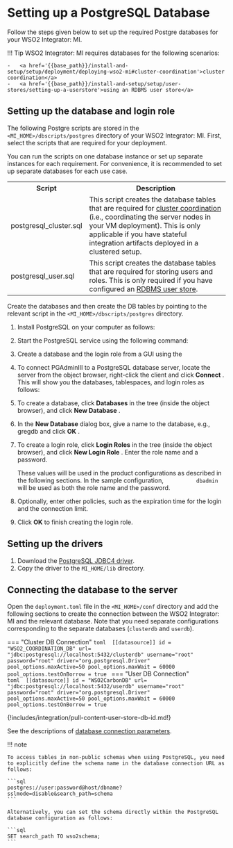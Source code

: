 # Setting up a PostgreSQL Database

Follow the steps given below to set up the required Postgre databases for your WSO2 Integrator: MI.

!!! Tip
	WSO2 Integrator: MI requires databases for the following scenarios:

	-	<a href='{{base_path}}/install-and-setup/setup/deployment/deploying-wso2-mi#cluster-coordination'>cluster coordination</a>
    -	<a href='{{base_path}}/install-and-setup/setup/user-stores/setting-up-a-userstore'>using an RDBMS user store</a>

## Setting up the database and login role

The following Postgre scripts are stored in the `<MI_HOME>/dbscripts/postgres` directory of your WSO2 Integrator: MI. First, select the scripts that are required for your deployment.

You can run the scripts on one database instance or set up separate instances for each requirement. For convenience, it is recommended to set up separate databases for each use case.

<table>
	<tr>
		<th>Script</th>
		<th>Description</th>
	</tr>
	<tr>
		<td>postgresql_cluster.sql</td>
		<td>This script creates the database tables that are required for <a href='{{base_path}}/install-and-setup/setup/deployment/deploying-wso2-mi/#cluster-coordination'>cluster coordination</a> (i.e., coordinating the server nodes in your VM deployment). This is only applicable if you have stateful integration artifacts deployed in a clustered setup.
		</td>
	</tr>
	<tr>
		<td>postgresql_user.sql</td>
		<td>This script creates the database tables that are required for storing users and roles. This is only required if you have configured an <a href='{{base_path}}/install-and-setup/setup/user-stores/setting-up-a-userstore'>RDBMS user store</a>.</td>
	</tr>
</table>

Create the databases and then create the DB tables by pointing to the relevant script in the `<MI_HOME>/dbscripts/postgres` directory.

1.  Install PostgreSQL on your computer as follows:  
2.  Start the PostgreSQL service using the following command:  
3.  Create a database and the login role from a GUI using the
4.  To connect PGAdminIII to a PostgreSQL database server, locate the
    server from the object browser, right-click the client and click
    **Connect** . This will show you the databases, tablespaces, and
    login roles as follows:  
5.  To create a database, click **Databases** in the tree (inside the
    object browser), and click **New Database** .
6.  In the **New Database** dialog box, give a name to the database,
    e.g., gregdb and click **OK** .
7.  To create a login role, click **Login Roles** in the tree (inside
    the object browser), and click **New Login Role** . Enter the role
    name and a password.

    These values will be used in the product configurations as described
        in the following sections. In the sample configuration,
        `           dbadmin          ` will be used as both the role name
        and the password.

8.  Optionally, enter other policies, such as the expiration time for
    the login and the connection limit.
9.  Click **OK** to finish creating the login role.

## Setting up the drivers

1.  Download the [PostgreSQL JDBC4 driver](https://jdbc.postgresql.org/download/).
2.  Copy the driver to the `MI_HOME/lib` directory.    

## Connecting the database to the server

Open the `deployment.toml` file in the `<MI_HOME>/conf` directory and add the following sections to create the connection between the WSO2 Integrator: MI and the relevant database. Note that you need separate configurations corresponding to the separate databases (`clusterdb` and `userdb`).

=== "Cluster DB Connection"
    ```toml 
    [[datasource]]
    id = "WSO2_COORDINATION_DB"
    url= "jdbc:postgresql://localhost:5432/clusterdb"
    username="root"
    password="root"
    driver="org.postgresql.Driver"
    pool_options.maxActive=50
    pool_options.maxWait = 60000
    pool_options.testOnBorrow = true
    ```
=== "User DB Connection"    
    ```toml 
    [[datasource]]
    id = "WSO2CarbonDB"
    url= "jdbc:postgresql://localhost:5432/userdb"
    username="root"
    password="root"
    driver="org.postgresql.Driver"
    pool_options.maxActive=50
    pool_options.maxWait = 60000
    pool_options.testOnBorrow = true
    ```

{!includes/integration/pull-content-user-store-db-id.md!}

See the descriptions of [database connection parameters]({{base_path}}/reference/config-catalog-mi/#database-connection).

!!! note

    To access tables in non-public schemas when using PostgreSQL, you need to explicitly define the schema name in the database connection URL as follows:
    
    ```sql
    postgres://user:password@host/dbname?sslmode=disable&search_path=schema
    ```
    
    Alternatively, you can set the schema directly within the PostgreSQL database configuration as follows:
    
    ```sql
    SET search_path TO wso2schema;
    ```